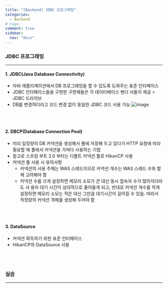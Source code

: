 ```yaml
---
title: "[Backend] JDBC 프로그래밍"
categories:
  - Backend
# tags:
comment: true
sidebar:
  nav: "docs"
---
```


### JDBC 프로그래밍
---
#### 1. JDBC(Java Database Connectivity)
- 자바 애플리케이션에서 DB 프로그래밍을 할 수 있도록 도와주는 표준 인터페이스
- JDBC 인터페이스들을 구현한 구현체들은 각 데이터베이스 벤더 사들이 제공 > JDBC 드라이브
- DB를 변경하더라고 코드 변경 없이 동일한 JDBC 코드 사용 가능
![image](https://github.com/MIMjae/MIMjae.github.io/assets/84848848/9997d770-73f9-4096-b00e-3724bcfbc08b)

  
<br><br>

#### 2. DBCP(Database Connection Pool)
- 미리 일정량의 DB 커넥션을 생성해서 풀에 저장해 두고 있다가 HTTP 요청에 따라 필요할 때 풀에서 커넥션을 가져다 사용하는 기법
- 참고로 스프링 부트 2.0 부터는 디폴트 커넥션 풀로 HikariCP 사용
- 커넥션 풀 사용 시 유의사항
  - 커넥션의 사용 주체는 WAS 스레드이므로 커넥션 개수는 WAS 스레드 수와 함께 고려해야 함
  - 커넥션 수를 크게 설정하면 메모리 소모가 큰 대신 동시 접속자 수가 많아지더라도 사
용자 대기 시간이 상대적으로 줄어들게 되고, 반대로 커넥션 개수를 작게 설정하면 메모리 소모는 적은 대신 그만큼 대기시간이 길어질 수 있음. 따라서 적정량의 커넥션 객체를 생성해 두어야 함

<br><br>

#### 3. DataSource
- 커넥션 획득하기 위한 표준 인터페이스
- HikariCP의 DataSource 사용

  

<br><br>


### 실습
---


